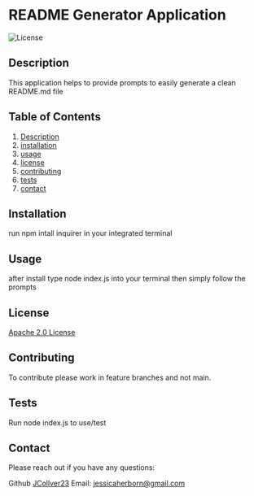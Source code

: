 
  
  # README Generator Application
  
  ![License](https://img.shields.io/badge/license-Apache%202.0-blue)
  
  ## Description
  This application helps to provide prompts to easily generate a clean README.md file
  
  ## Table of Contents
  1. [Description](#description)
  2. [installation](#installation) 
  3. [usage](#usage)
  4. [license](#license)
  5. [contributing](#contributing)
  6. [tests](#tests)
  7. [contact](#contact)
  
  ## Installation
  
  run npm intall inquirer in your integrated terminal
  
  ## Usage
  
  after install type node index.js into your terminal then simply follow the prompts
  
  ## License
  
   [Apache 2.0 License](https://opensource.org/licenses/Apache-2.0)
  
  ## Contributing
  
  To contribute please work in feature branches and not main.
  
  ## Tests
  
  Run node index.js to use/test
  
  ## Contact

  Please reach out if you have any questions:

  Github [JCollver23](https://github.com/JCollver23)
  Email: jessicaherborn@gmail.com
  